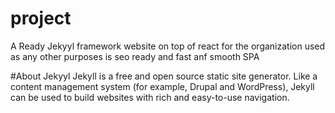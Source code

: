 # project


A Ready Jekyyl framework website on top of react for the organization used as any other purposes is seo ready and fast anf smooth SPA

#About Jekyyl
Jekyll is a free and open source static site generator. Like a content management system (for example, Drupal and WordPress), Jekyll can be used to build websites with rich and easy-to-use navigation.
